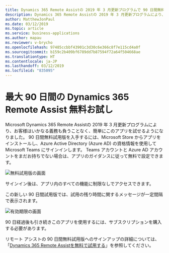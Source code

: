 ```yaml
---
title: Dynamics 365 Remote Assistの 2019 年 3 月更新プログラムで 90 日間無料試用版が追加されます
description: Dynamics 365 Remote Assistの 2019 年 3 月更新プログラムにより、90 日間無料試用版に簡単にサインアップできるようになります。
author: MatthewJonPaul
ms.date: 03/12/2019
ms.topic: article
ms.service: business-applications
ms.author: mapau
ms.reviewer: v-brycho
ms.openlocfilehash: 97485ccbbf43901c3d30c6e366c8f7e115cd4a0f
ms.sourcegitcommit: b159c2b409bf6789dd7b87594f72a64f504668ae
ms.translationtype: HT
ms.contentlocale: ja-JP
ms.lasthandoff: 03/12/2019
ms.locfileid: "835095"
---
```

# <a name="try-out-dynamics-365-remote-assist-for-free-for-up-to-90-days"></a>最大 90 日間の Dynamics 365 Remote Assist 無料お試し

Microsoft Dynamics 365 Remote Assistの 2019 年 3 月更新プログラムにより、お客様はいかなる義務も負うことなく、簡単にこのアプリを試せるようになりました。 90 日間無料試用版を入手するには、Microsoft Store からアプリをインストールし、Azure Active Directory (Azure AD) の資格情報を使用して Microsoft Teams にサインインします。 Teams アカウントと Azure AD アカウントをまだお持ちでない場合は、アプリのガイダンスに従って無料で設定できます。 

![無料試用版の画面](media/free-trial.PNG "無料試用版の画面")

サインイン後は、アプリ内のすべての機能に制限なしでアクセスできます。 
 
この新しい 90 日間試用版では、試用の残り時間に関するメッセージが一定間隔で表示されます。 

![有効期限の画面](media/reminder.PNG "有効期限の画面")
 
90 日経過後も引き続きこのアプリを使用するには、サブスクリプションを購入する必要があります。

リモート アシストの 90 日間無料試用版へのサインアップの詳細については、「[Dynamics 365 Remote Assistを無料で試用する](free-trial.md)」を参照してください。


